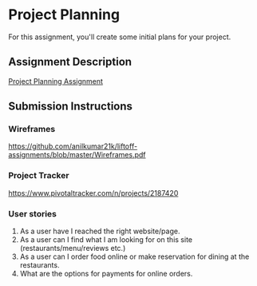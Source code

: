 # Project Planning
For this assignment, you'll create some initial plans for your project.

## Assignment Description
[Project Planning Assignment](https://education.launchcode.org/liftoff/assignments/planning/)

## Submission Instructions

### Wireframes

https://github.com/anilkumar21k/liftoff-assignments/blob/master/Wireframes.pdf

### Project Tracker

https://www.pivotaltracker.com/n/projects/2187420

### User stories
1. As a user have I reached the right website/page.
2. As a user can I find what I am looking for on this site (restaurants/menu/reviews etc.)
3. As a user can I order food online or make reservation for dining at the restaurants.
4. What are the options for payments for online orders.